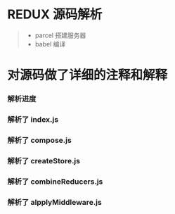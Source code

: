 # REDUX 源码解析

>  * parcel 搭建服务器
>  * babel  编译


# 对源码做了详细的注释和解释

### 解析进度
### 解析了 index.js
### 解析了 compose.js
### 解析了 createStore.js
### 解析了 combineReducers.js
### 解析了 alpplyMiddleware.js

